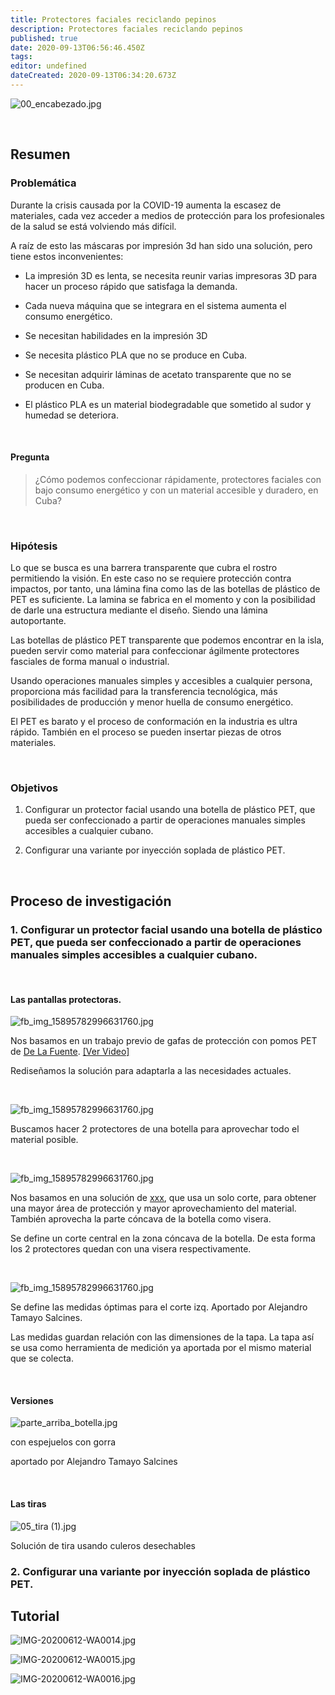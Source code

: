 ```yaml
---
title: Protectores faciales reciclando pepinos
description: Protectores faciales reciclando pepinos
published: true
date: 2020-09-13T06:56:46.450Z
tags: 
editor: undefined
dateCreated: 2020-09-13T06:34:20.673Z
---
```


![00_encabezado.jpg](/e0a81d6a0279430b8dc42776a8a8338b.jpg)

<br>

## Resumen

### Problemática

Durante la crisis causada por la COVID-19 aumenta la escasez de materiales, cada vez acceder a medios de protección para los profesionales de la salud se está volviendo más difícil.

A raíz de esto las máscaras por impresión 3d han sido una solución, pero tiene estos inconvenientes:

* La impresión 3D es lenta, se necesita reunir varias impresoras 3D para hacer un proceso rápido que satisfaga la demanda.

* Cada nueva máquina que se integrara en el sistema aumenta el consumo energético.

* Se necesitan habilidades en la impresión 3D

* Se necesita plástico PLA que no se produce en Cuba.

* Se necesitan adquirir láminas de acetato transparente que no se producen en Cuba.

* El plástico PLA es un material biodegradable que sometido al sudor y humedad se deteriora.

<br>

#### Pregunta

> ¿Cómo podemos confeccionar rápidamente, protectores faciales con bajo consumo energético y con un material accesible y duradero, en Cuba?

<br>

### Hipótesis

Lo que se busca es una barrera transparente que cubra el rostro permitiendo la visión. En este caso no se requiere protección contra impactos, por tanto, una lámina fina como las de las botellas de plástico de PET es suficiente. La lamina se fabrica en el momento y con la posibilidad de darle una estructura mediante el diseño. Siendo una lámina autoportante.

Las botellas de plástico PET transparente que podemos encontrar en la isla, pueden servir como material para confeccionar ágilmente protectores fasciales de forma manual o industrial.

Usando operaciones manuales simples y accesibles a cualquier persona, proporciona más facilidad para la transferencia tecnológica, más posibilidades de producción y menor huella de consumo energético.

El PET es barato y el proceso de conformación en la industria es ultra rápido. También en el proceso se pueden insertar piezas de otros materiales.

<br>

### Objetivos

1. Configurar un protector facial usando una botella de plástico PET, que pueda ser confeccionado a partir de operaciones manuales simples accesibles a cualquier cubano.

2. Configurar una variante por inyección soplada de plástico PET.

<br>

## Proceso de investigación

### 1. Configurar un protector facial usando una botella de plástico PET, que pueda ser confeccionado a partir de operaciones manuales simples accesibles a cualquier cubano.

<br>

#### Las pantallas protectoras.

![fb_img_15895782996631760.jpg](/38295dae0a2f409d85337e9af681ccd0.jpg)

Nos basamos en un trabajo previo de gafas de protección con pomos PET de [De La Fuente](). [[Ver Video]]()

Rediseñamos la solución para adaptarla a las necesidades actuales.

<br>

![fb_img_15895782996631760.jpg](/b5a4b7dfaccc4df2a253183dbb73d1e7.jpg)

Buscamos hacer 2 protectores de una botella para aprovechar todo el material posible.

<br>

![fb_img_15895782996631760.jpg](/fba858b58c3f4e668fcdc565d12e7ca2.jpg)

Nos basamos en una solución de [xxx](), que usa un solo corte, para obtener una mayor área de protección y mayor aprovechamiento del material. También aprovecha la parte cóncava de la botella como visera. 

Se define un corte central en la zona cóncava de la botella. De esta forma los 2 protectores quedan con una visera respectivamente. 

<br>

![fb_img_15895782996631760.jpg](/f966f447a958408cba6105cd3d2df2ad.jpg)

Se define las medidas óptimas para el corte izq. Aportado por Alejandro Tamayo Salcines. 

Las medidas guardan relación con las dimensiones de la tapa. La tapa así se usa como herramienta de medición ya aportada por el mismo material que se colecta.

<br>

#### Versiones

![parte_arriba_botella.jpg](/deb8fdd788c842ac875fefdd2c1cd78c.jpg)

con espejuelos
con gorra

aportado por Alejandro Tamayo Salcines

<br>

#### Las tiras

![05_tira (1).jpg](/6b079ed556d942fc80e95618bab7fbab.jpg)

Solución de tira usando culeros desechables

### 2. Configurar una variante por inyección soplada de plástico PET.

## Tutorial

![IMG-20200612-WA0014.jpg](/590182405ef04d739afe2b9e035f243b.jpg)

![IMG-20200612-WA0015.jpg](/e4e041e1863b4e909dfb401ba7b8d34c.jpg)

![IMG-20200612-WA0016.jpg](/81c1b369e21f4dbcaaa2ad13d0b8754c.jpg)
